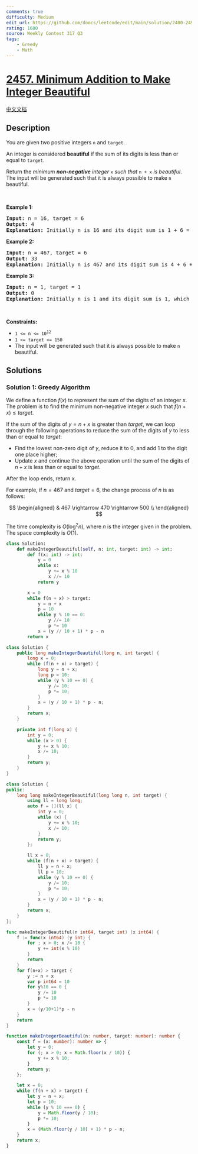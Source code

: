 ```yaml
---
comments: true
difficulty: Medium
edit_url: https://github.com/doocs/leetcode/edit/main/solution/2400-2499/2457.Minimum%20Addition%20to%20Make%20Integer%20Beautiful/README_EN.md
rating: 1680
source: Weekly Contest 317 Q3
tags:
    - Greedy
    - Math
---
```


# [2457. Minimum Addition to Make Integer Beautiful](https://leetcode.com/problems/minimum-addition-to-make-integer-beautiful)

[中文文档](/solution/2400-2499/2457.Minimum%20Addition%20to%20Make%20Integer%20Beautiful/README.md)

## Description

<p>You are given two positive integers <code>n</code> and <code>target</code>.</p>

<p>An integer is considered <strong>beautiful</strong> if the sum of its digits is less than or equal to <code>target</code>.</p>

<p>Return the <em>minimum <strong>non-negative</strong> integer </em><code>x</code><em> such that </em><code>n + x</code><em> is beautiful</em>. The input will be generated such that it is always possible to make <code>n</code> beautiful.</p>

<p>&nbsp;</p>
<p><strong class="example">Example 1:</strong></p>

<pre>
<strong>Input:</strong> n = 16, target = 6
<strong>Output:</strong> 4
<strong>Explanation:</strong> Initially n is 16 and its digit sum is 1 + 6 = 7. After adding 4, n becomes 20 and digit sum becomes 2 + 0 = 2. It can be shown that we can not make n beautiful with adding non-negative integer less than 4.
</pre>

<p><strong class="example">Example 2:</strong></p>

<pre>
<strong>Input:</strong> n = 467, target = 6
<strong>Output:</strong> 33
<strong>Explanation:</strong> Initially n is 467 and its digit sum is 4 + 6 + 7 = 17. After adding 33, n becomes 500 and digit sum becomes 5 + 0 + 0 = 5. It can be shown that we can not make n beautiful with adding non-negative integer less than 33.
</pre>

<p><strong class="example">Example 3:</strong></p>

<pre>
<strong>Input:</strong> n = 1, target = 1
<strong>Output:</strong> 0
<strong>Explanation:</strong> Initially n is 1 and its digit sum is 1, which is already smaller than or equal to target.
</pre>

<p>&nbsp;</p>
<p><strong>Constraints:</strong></p>

<ul>
	<li><code>1 &lt;= n &lt;= 10<sup>12</sup></code></li>
	<li><code>1 &lt;= target &lt;= 150</code></li>
	<li>The input will be generated such that it is always possible to make <code>n</code> beautiful.</li>
</ul>

## Solutions

### Solution 1: Greedy Algorithm

We define a function $f(x)$ to represent the sum of the digits of an integer $x$. The problem is to find the minimum non-negative integer $x$ such that $f(n + x) \leq target$.

If the sum of the digits of $y = n+x$ is greater than $target$, we can loop through the following operations to reduce the sum of the digits of $y$ to less than or equal to $target$:

-   Find the lowest non-zero digit of $y$, reduce it to $0$, and add $1$ to the digit one place higher;
-   Update $x$ and continue the above operation until the sum of the digits of $n+x$ is less than or equal to $target$.

After the loop ends, return $x$.

For example, if $n=467$ and $target=6$, the change process of $n$ is as follows:

$$
\begin{aligned}
& 467 \rightarrow 470 \rightarrow 500 \\
\end{aligned}
$$

The time complexity is $O(\log^2 n)$, where $n$ is the integer given in the problem. The space complexity is $O(1)$.

<!-- tabs:start -->

```python
class Solution:
    def makeIntegerBeautiful(self, n: int, target: int) -> int:
        def f(x: int) -> int:
            y = 0
            while x:
                y += x % 10
                x //= 10
            return y

        x = 0
        while f(n + x) > target:
            y = n + x
            p = 10
            while y % 10 == 0:
                y //= 10
                p *= 10
            x = (y // 10 + 1) * p - n
        return x
```

```java
class Solution {
    public long makeIntegerBeautiful(long n, int target) {
        long x = 0;
        while (f(n + x) > target) {
            long y = n + x;
            long p = 10;
            while (y % 10 == 0) {
                y /= 10;
                p *= 10;
            }
            x = (y / 10 + 1) * p - n;
        }
        return x;
    }

    private int f(long x) {
        int y = 0;
        while (x > 0) {
            y += x % 10;
            x /= 10;
        }
        return y;
    }
}
```

```cpp
class Solution {
public:
    long long makeIntegerBeautiful(long long n, int target) {
        using ll = long long;
        auto f = [](ll x) {
            int y = 0;
            while (x) {
                y += x % 10;
                x /= 10;
            }
            return y;
        };

        ll x = 0;
        while (f(n + x) > target) {
            ll y = n + x;
            ll p = 10;
            while (y % 10 == 0) {
                y /= 10;
                p *= 10;
            }
            x = (y / 10 + 1) * p - n;
        }
        return x;
    }
};
```

```go
func makeIntegerBeautiful(n int64, target int) (x int64) {
	f := func(x int64) (y int) {
		for ; x > 0; x /= 10 {
			y += int(x % 10)
		}
		return
	}
	for f(n+x) > target {
		y := n + x
		var p int64 = 10
		for y%10 == 0 {
			y /= 10
			p *= 10
		}
		x = (y/10+1)*p - n
	}
	return
}
```

```ts
function makeIntegerBeautiful(n: number, target: number): number {
    const f = (x: number): number => {
        let y = 0;
        for (; x > 0; x = Math.floor(x / 10)) {
            y += x % 10;
        }
        return y;
    };

    let x = 0;
    while (f(n + x) > target) {
        let y = n + x;
        let p = 10;
        while (y % 10 === 0) {
            y = Math.floor(y / 10);
            p *= 10;
        }
        x = (Math.floor(y / 10) + 1) * p - n;
    }
    return x;
}
```

<!-- tabs:end -->

<!-- end -->
